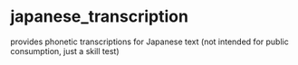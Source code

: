 # japanese_transcription
provides phonetic transcriptions for Japanese text (not intended for public consumption, just a skill test)
